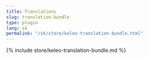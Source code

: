 ```yaml
---
title: Translations
slug: translation-bundle
type: plugin
lang: sk
permalink: "/sk/store/keleo-translation-bundle.html"
---
```


{% include store/keleo-translation-bundle.md %}
